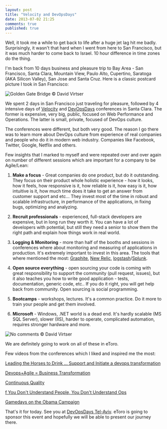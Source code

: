 ```yaml
---
layout: post
title: "Velocity and DevOpsDays"
date: 2013-07-02 21:25
comments: true
published: true
---
```

Well, it took me a while to get back to life after a huge jet lag hit me badly. Surprisingly, it wasn't that hard when I went from here to San Francisco, but it was much harder to come back to Israel. 10 hour difference in time zones do the thing.

I'm back from 10 days business and pleasure trip to Bay Area - San Francisco, Santa Clara, Mountain View, Paulo Alto, Cupertino, Saratoga (AKA Silicon Valley), San Jose and Santa Cruz. Here is a classic postcard picture I took in San Francisco:

![Golden Gate Bridge © David Virtser](http://farm8.staticflickr.com/7294/9138679173_f71502b827_b.jpg)

We spent 2 days in San Francisco just traveling for pleasure,  followed by 4 intensive days of [Velocity](http://velocityconf.com/velocity2013/) and [DevOpsDays](http://devopsdays.org/events/2012-mountainview/) conferences in Santa Clara. The former is expensive, very big, public, focused on Web Performance and Operations. The latter is small, private, focused of DevOps culture. 

The conferences were different, but both very good. The reason I go there was to learn more about DevOps culture from experience of real companies and people who do it in modern web industry. Companies like Facebook, Twitter, Google, Netflix and others.

Few insights that I marked to myself and were repeated over and over again on number of different sessions which are important for a company to be Agile/Lean:

1. **Make a focus** - Great companies do one product, but do it outstanding. They focus on their product whole holistic experience - how it looks, how it feels, how responsive is it, how reliable is it, how easy is it, how intuitive is it, how much time does it take to get an answer from customer support and etc… They invest most of the time in robust and scalable infrastructure, in performance of the applications, in fixing bugs, optimizing and analyzing.
 
2. **Recruit professionals** - experienced, full-stack developers are expensive, but in long run they worth it. You can have a lot of developers with potential, but still they need a senior to show them the right path and explain how things work in real world.

3. **Logging & Monitoring** - more than half of the booths and sessions in conferences where about monitoring and measuring of applications in production. It's extremely important to invest in this area. The tools that where mentioned the most: [Graphite](http://graphite.wikidot.com/), [New Relic](http://newrelic.com/), [logstash](http://logstash.net/)/[Splunk](http://www.splunk.com/).

4. **Open source everything** - open sourcing your code is coming with great responsibility to support the community (pull request, issues), but it also teaches you how to write good application -  tests, documentation, generic code, etc.. If you do it right, you will get help back from community. Open sourcing is social  programming.

5. **Bootcamps** - workshops, lectures. It's a common practice. Do it more to train your people and get them involved.

6. **Microsoft** - Windows, .NET world is a dead end. It's hardly  scalable (MS SQL Server), slower (IIS), harder to operate, complicated automation, requires stronger hardware and more.

![No comments © David Virtser](http://farm6.staticflickr.com/5443/9193469533_f4f7381ea7_b.jpg)

We are definitely going to work on all of these in eToro. 


Few videos from the conferences which I liked and inspired me the most:

[Leading the Horses to Drink ... Support and Initiate a devops transformation](http://vimeo.com/album/2435220/video/69079272)

[Devops+Agile = Business Transformation](http://vimeo.com/album/2435220/video/69078828)

[Continuous Quality](http://vimeo.com/album/2435220/video/69079946)

[f You Don't Understand People, You Don't Understand Ops](http://www.youtube.com/watch?v=RGFGdFS_3Cc&list=SP055Epbe6d5bdB4KPqssegVpYUDJXSzOp&index=16)

[Gamedays on the Obama Campaign](http://www.youtube.com/watch?v=LCZT_Q3z520&list=SP055Epbe6d5bdB4KPqssegVpYUDJXSzOp&index=12)



That's it for today. See you at [DevOpsDays Tel-Aviv](http://devopsdays.org/events/2013-telaviv/). eToro is going to sponsor this event and hopefully we will be able to present our journey there.